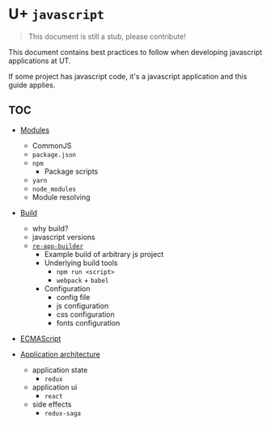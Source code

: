 # U+ `javascript`

> This document is still a stub, please contribute!

This document contains best practices to follow when developing javascript applications at UT. 


If some project has javascript code, 
it's a javascript application and this guide applies.


## TOC

- [Modules](MODULES.md)
    - CommonJS
    - `package.json`
    - `npm`
        - Package scripts
    - `yarn`
    - `node_modules`
    - Module resolving
        
- [Build](BUILD.md)
    - why build?
    - javascript versions
    - [`re-app-builder`](OUR_BUILD_TOOL.md)
        - Example build of arbitrary js project
        - Underlying build tools
            - `npm run <script>`
            - `webpack` + `babel`
        - Configuration
            - config file
            - js configuration
            - css configuration
            - fonts configuration

- [ECMAScript](ECMAScript)

- [Application architecture](ARCHITECTURE.md)
    - application state
        - `redux`
    - application ui
        - `react`
    - side effects
        - `redux-saga`
    


